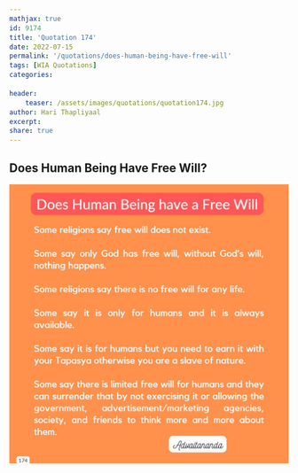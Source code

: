 ```yaml
---
mathjax: true
id: 9174
title: 'Quotation 174'
date: 2022-07-15
permalink: '/quotations/does-human-being-have-free-will'
tags: [WIA Quotations] 
categories: 

header:
    teaser: /assets/images/quotations/quotation174.jpg
author: Hari Thapliyaal 
excerpt:
share: true 
---
```


## Does Human Being Have Free Will?

![Does Human Being Have Free Will?](/assets/images/quotations/quotation174.jpg)
